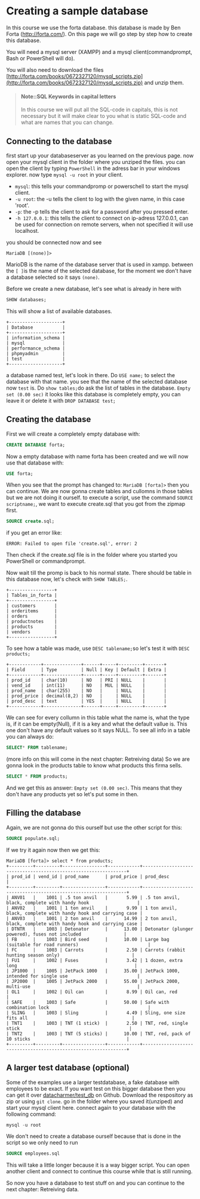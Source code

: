 # Creating a sample database

In this course we use the forta database. this database is made by Ben Forta (http://forta.com/). 
On this page we will go step by step how to create this database.

You will need a mysql server (XAMPP) and a mysql client(commandprompt, Bash or PowerShell will do).

You will also need to download the files [http://forta.com/books/0672327120/mysql_scripts.zip](http://forta.com/books/0672327120/mysql_scripts.zip) and unzip them.

> #### Note::SQL Keywords in capital letters
>
> In this course we will put all the SQL-code in capitals, this is not necessary but it will make clear to you what is static SQL-code and what are names that you can change.


## Connecting to the database

first start up your databaseserver as you learned on the previous page. 
now open your mysql client in the folder where you unziped the files. you can open the client by typing `PowerShell` in the adress bar in your windows explorer.
now type `mysql -u root` in your client.

* `mysql`: this tells your commandpromp or powerschell to start the mysql client.
* `-u root`: the -u tells the client to log with the given name, in this case 'root'.
* `-p`: the -p tells the client to ask for a password after you pressed enter.
* `-h 127.0.0.1`: this tells the client to connect on ip-adress 127.0.0.1, can be used for connection on remote servers, when not specified it will use localhost.

you should be connected now and see 

```
MariaDB [(none)]>
```

MarioDB is the name of the database server that is used in xampp.
between the `[ ]`is the name of the selected database, for the moment we don't have a database selected so it says `(none)`.

Before we create a new database, let's see what is already in here with 

```sql 
SHOW databases;
```

This will show a list of available databases.

```
+--------------------+
| Database           |
+--------------------+
| information_schema |
| mysql              |
| performance_schema |
| phpmyadmin         |
| test               |
+--------------------+
```

a database named test, let's look in there.
Do  `USE name;` to select the database with that name.
you see that the name of the selected database now `test` is.
Do `show tables;`do ask the list of tables in the database.
```Empty set (0.00 sec)```
it looks like this database is completely empty, you can leave it or delete it with `DROP DATABASE test;`

## Creating the database
First we will create a completely empty database with:

```sql
CREATE DATABASE forta;
```

Now a empty database with name forta has been created and we will now use that database with: 

```sql
USE forta;
```

When you see that the prompt has changed to: `MariaDB [forta]>` then you can continue.
We are now gonna create tables and cullomns in those tables but we are not doing it ourself.
to execute a script, use the command `SOURCE scriptname;`, 
we want to execute create.sql that you got from the zipmap first.

```sql
SOURCE create.sql;
```

if you get an error like:

```
ERROR: Failed to open file 'create.sql', error: 2
``` 

Then check if the create.sql file is in the folder where you started you PowerShell or commandprompt.

Now wait till the promp is back to his normal state.
There should be table in this database now, let's check with
`SHOW TABLES;`.

```
+-----------------+
| Tables_in_forta |
+-----------------+
| customers       |
| orderitems      |
| orders          |
| productnotes    |
| products        |
| vendors         |
+-----------------+
```

To see how a table was made, use `DESC tablename;`so let's test it with `DESC products;`

```
+------------+--------------+------+-----+---------+-------+
| Field      | Type         | Null | Key | Default | Extra |
+------------+--------------+------+-----+---------+-------+
| prod_id    | char(10)     | NO   | PRI | NULL    |       |
| vend_id    | int(11)      | NO   | MUL | NULL    |       |
| prod_name  | char(255)    | NO   |     | NULL    |       |
| prod_price | decimal(8,2) | NO   |     | NULL    |       |
| prod_desc  | text         | YES  |     | NULL    |       |
+------------+--------------+------+-----+---------+-------+
```

We can see for every collumn in this table what the name is, what the type is, if it can be empty(Null), if it is a key and what the default vallue is.
This one don't have any default values so it says NULL.
To see all info in a table you can always do:

```sql
SELECT* FROM tablename;
```

(more info on this will come in the next chapter: Retreiving data)
So we are gonna look in the products table to know what products this firma sells.

```sql
SELECT * FROM products;
```

And we get this as answer: `Empty set (0.00 sec)`.
This means that they don't have any products yet so let's put some in then.

##  Filling the database
Again, we are not gonna do this ourself but use the other script for this:

```sql
SOURCE populate.sql;
```

If we try it again now then we get this:

```
MariaDB [forta]> select * from products;
+---------+---------+----------------+------------+----------------------------------------------------------------+
| prod_id | vend_id | prod_name      | prod_price | prod_desc                                                      |
+---------+---------+----------------+------------+----------------------------------------------------------------+
| ANV01   |    1001 | .5 ton anvil   |       5.99 | .5 ton anvil, black, complete with handy hook                  |
| ANV02   |    1001 | 1 ton anvil    |       9.99 | 1 ton anvil, black, complete with handy hook and carrying case |
| ANV03   |    1001 | 2 ton anvil    |      14.99 | 2 ton anvil, black, complete with handy hook and carrying case |
| DTNTR   |    1003 | Detonator      |      13.00 | Detonator (plunger powered), fuses not included                |
| FB      |    1003 | Bird seed      |      10.00 | Large bag (suitable for road runners)                          |
| FC      |    1003 | Carrots        |       2.50 | Carrots (rabbit hunting season only)                           |
| FU1     |    1002 | Fuses          |       3.42 | 1 dozen, extra long                                            |
| JP1000  |    1005 | JetPack 1000   |      35.00 | JetPack 1000, intended for single use                          |
| JP2000  |    1005 | JetPack 2000   |      55.00 | JetPack 2000, multi-use                                        |
| OL1     |    1002 | Oil can        |       8.99 | Oil can, red                                                   |
| SAFE    |    1003 | Safe           |      50.00 | Safe with combination lock                                     |
| SLING   |    1003 | Sling          |       4.49 | Sling, one size fits all                                       |
| TNT1    |    1003 | TNT (1 stick)  |       2.50 | TNT, red, single stick                                         |
| TNT2    |    1003 | TNT (5 sticks) |      10.00 | TNT, red, pack of 10 sticks                                    |
+---------+---------+----------------+------------+----------------------------------------------------------------+
```

## A larger test database (optional)

Some of the examples use a larger testdatabase, a fake database with employees to be exact.
If you want test on this bigger database then you can get it over [datacharmer/test\_db](https://github.com/datacharmer/test_db) on Github.
Download the respository as zip or using `git clone`. go in the folder where you saved it(unziped) and start your mysql client here.
connect again to your database with the following command:

```sql
mysql -u root
```

We don't need to create a database ourself because that is done in the script so we only need to run 

```sql
SOURCE employees.sql
```

This will take a little longer because it is a way bigger script.
You can open another client and connect to continue this course while that is still running.

So now you have a database to test stuff on and you can continue to the next chapter: Retreiving data.
